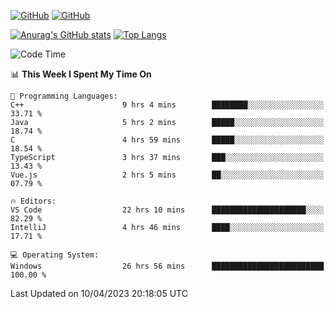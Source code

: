 [![GitHub](https://img.shields.io/github/followers/sharpxk?style=social)](https://github.com/sharpxk) [![GitHub](https://img.shields.io/github/stars/sharpxk?style=social)](https://github.com/sharpxk)

[![Anurag's GitHub stats](https://github-readme-stats-git-masterrstaa-rickstaa.vercel.app/api?username=sharpxk&hide=contribs,prs,issues&show_icons=true&theme=tokyonight)](https://github.com/anuraghazra/github-readme-stats)
[![Top Langs](https://github-readme-stats-git-masterrstaa-rickstaa.vercel.app/api/top-langs/?username=sharpxk&layout=compact&theme=tokyonight)](https://github.com/anuraghazra/github-readme-stats)

<!--START_SECTION:waka-->
![Code Time](http://img.shields.io/badge/Code%20Time-31%20hrs%202%20mins-blue)

📊 **This Week I Spent My Time On** 

```text
💬 Programming Languages: 
C++                      9 hrs 4 mins        ████████░░░░░░░░░░░░░░░░░   33.71 % 
Java                     5 hrs 2 mins        █████░░░░░░░░░░░░░░░░░░░░   18.74 % 
C                        4 hrs 59 mins       █████░░░░░░░░░░░░░░░░░░░░   18.54 % 
TypeScript               3 hrs 37 mins       ███░░░░░░░░░░░░░░░░░░░░░░   13.43 % 
Vue.js                   2 hrs 5 mins        ██░░░░░░░░░░░░░░░░░░░░░░░   07.79 % 

🔥 Editors: 
VS Code                  22 hrs 10 mins      █████████████████████░░░░   82.29 % 
IntelliJ                 4 hrs 46 mins       ████░░░░░░░░░░░░░░░░░░░░░   17.71 % 

💻 Operating System: 
Windows                  26 hrs 56 mins      █████████████████████████   100.00 % 
```


 Last Updated on 10/04/2023 20:18:05 UTC
<!--END_SECTION:waka-->

